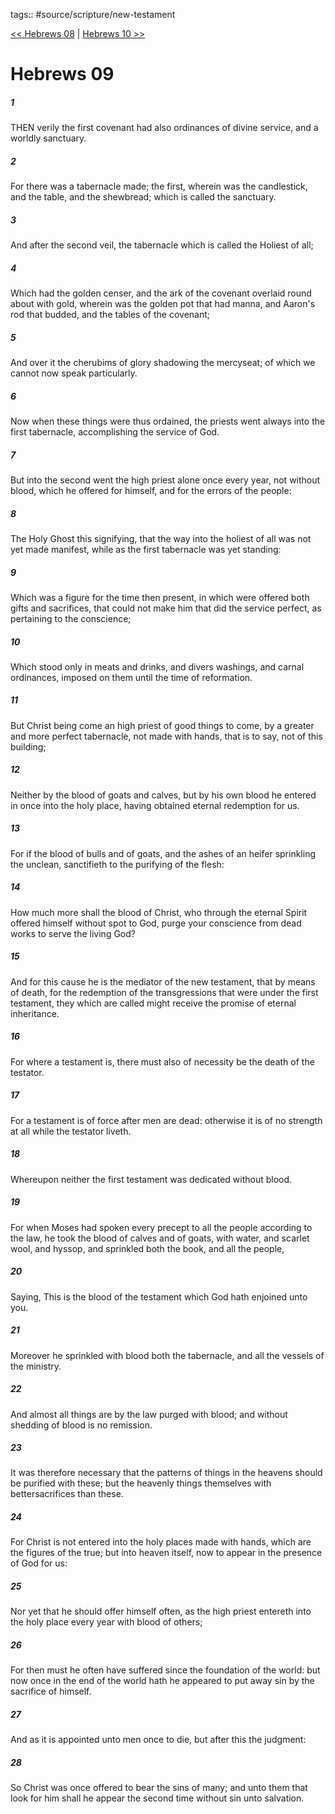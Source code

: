 tags:: #source/scripture/new-testament

[<< Hebrews 08](source/scripture/new-testament/19_Hebrews/Hebrews_08.md) | [Hebrews 10 >>](source/scripture/new-testament/19_Hebrews/Hebrews_10.md)

# Hebrews 09

##### 1

THEN verily the first covenant had also ordinances of divine service, and a worldly sanctuary.

##### 2

For there was a tabernacle made; the first, wherein was the candlestick, and the table, and the shewbread; which is called the sanctuary.

##### 3

And after the second veil, the tabernacle which is called the Holiest of all;

##### 4

Which had the golden censer, and the ark of the covenant overlaid round about with gold, wherein was the golden pot that had manna, and Aaron's rod that budded, and the tables of the covenant;

##### 5

And over it the cherubims of glory shadowing the mercyseat; of which we cannot now speak particularly.

##### 6

Now when these things were thus ordained, the priests went always into the first tabernacle, accomplishing the service of God.

##### 7

But into the second went the high priest alone once every year, not without blood, which he offered for himself, and for the errors of the people:

##### 8

The Holy Ghost this signifying, that the way into the holiest of all was not yet made manifest, while as the first tabernacle was yet standing:

##### 9

Which was a figure for the time then present, in which were offered both gifts and sacrifices, that could not make him that did the service perfect, as pertaining to the conscience;

##### 10

Which stood only in meats and drinks, and divers washings, and carnal ordinances, imposed on them until the time of reformation.

##### 11

But Christ being come an high priest of good things to come, by a greater and more perfect tabernacle, not made with hands, that is to say, not of this building;

##### 12

Neither by the blood of goats and calves, but by his own blood he entered in once into the holy place, having obtained eternal redemption for us.

##### 13

For if the blood of bulls and of goats, and the ashes of an heifer sprinkling the unclean, sanctifieth to the purifying of the flesh:

##### 14

How much more shall the blood of Christ, who through the eternal Spirit offered himself without spot to God, purge your conscience from dead works to serve the living God?

##### 15

And for this cause he is the mediator of the new testament, that by means of death, for the redemption of the transgressions that were under the first testament, they which are called might receive the promise of eternal inheritance.

##### 16

For where a testament is, there must also of necessity be the death of the testator.

##### 17

For a testament is of force after men are dead: otherwise it is of no strength at all while the testator liveth.

##### 18

Whereupon neither the first testament was dedicated without blood.

##### 19

For when Moses had spoken every precept to all the people according to the law, he took the blood of calves and of goats, with water, and scarlet wool, and hyssop, and sprinkled both the book, and all the people,

##### 20

Saying, This is the blood of the testament which God hath enjoined unto you.

##### 21

Moreover he sprinkled with blood both the tabernacle, and all the vessels of the ministry.

##### 22

And almost all things are by the law purged with blood; and without shedding of blood is no remission.

##### 23

It was therefore necessary that the patterns of things in the heavens should be purified with these; but the heavenly things themselves with bettersacrifices than these.

##### 24

For Christ is not entered into the holy places made with hands, which are the figures of the true; but into heaven itself, now to appear in the presence of God for us:

##### 25

Nor yet that he should offer himself often, as the high priest entereth into the holy place every year with blood of others;

##### 26

For then must he often have suffered since the foundation of the world: but now once in the end of the world hath he appeared to put away sin by the sacrifice of himself.

##### 27

And as it is appointed unto men once to die, but after this the judgment:

##### 28

So Christ was once offered to bear the sins of many; and unto them that look for him shall he appear the second time without sin unto salvation.
